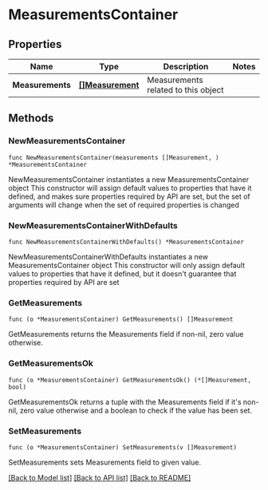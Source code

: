 # MeasurementsContainer

## Properties

Name | Type | Description | Notes
------------ | ------------- | ------------- | -------------
**Measurements** | [**[]Measurement**](Measurement.md) | Measurements related to this object | 

## Methods

### NewMeasurementsContainer

`func NewMeasurementsContainer(measurements []Measurement, ) *MeasurementsContainer`

NewMeasurementsContainer instantiates a new MeasurementsContainer object
This constructor will assign default values to properties that have it defined,
and makes sure properties required by API are set, but the set of arguments
will change when the set of required properties is changed

### NewMeasurementsContainerWithDefaults

`func NewMeasurementsContainerWithDefaults() *MeasurementsContainer`

NewMeasurementsContainerWithDefaults instantiates a new MeasurementsContainer object
This constructor will only assign default values to properties that have it defined,
but it doesn't guarantee that properties required by API are set

### GetMeasurements

`func (o *MeasurementsContainer) GetMeasurements() []Measurement`

GetMeasurements returns the Measurements field if non-nil, zero value otherwise.

### GetMeasurementsOk

`func (o *MeasurementsContainer) GetMeasurementsOk() (*[]Measurement, bool)`

GetMeasurementsOk returns a tuple with the Measurements field if it's non-nil, zero value otherwise
and a boolean to check if the value has been set.

### SetMeasurements

`func (o *MeasurementsContainer) SetMeasurements(v []Measurement)`

SetMeasurements sets Measurements field to given value.



[[Back to Model list]](../README.md#documentation-for-models) [[Back to API list]](../README.md#documentation-for-api-endpoints) [[Back to README]](../README.md)


